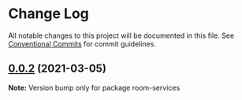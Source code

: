 # Change Log

All notable changes to this project will be documented in this file.
See [Conventional Commits](https://conventionalcommits.org) for commit guidelines.

## [0.0.2](https://github.com/itunedy/itunedy-chat/compare/v0.0.1...v0.0.2) (2021-03-05)

**Note:** Version bump only for package room-services
